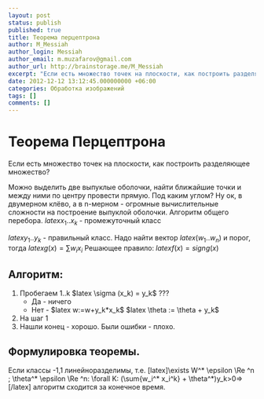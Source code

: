 ```yaml
---
layout: post
status: publish
published: true
title: Теорема перцептрона
author: M_Messiah
author_login: Messiah
author_email: m.muzafarov@gmail.com
author_url: http://brainstorage.me/M_Messiah
excerpt: "Если есть множество точек на плоскости, как построить разделяющее множество?"
date: 2012-12-12 13:12:45.000000000 +06:00
categories: Обработка изображений
tags: []
comments: []
---
```


# Теорема Перцептрона #

Если есть множество точек на плоскости, как построить разделяющее множество?

Можно выделить две выпуклые оболочки, найти ближайшие точки и между ними по центру провести прямую. Под каким углом?
Ну ок, в двумерном клёво, а в n-мерном - огромные вычислительные сложности на построение выпуклой оболочки.
Алгоритм общего перебора.
$latex x_1..x_k$ - промежуточный класс

$latex y_1..y_k$ - правильный класс.
Надо найти вектор $latex (w_1..w_n)$ и порог, тогда $latex g(x)=\sum{w_i x_i}$
Решающее правило: $latex f(x)= sign{g(x)}$
## Алгоритм: ##
<ol>
	<li>Пробегаем 1..k
$latex \sigma (x_k) = y_k$ ???
<ul>
	<li>Да - ничего</li>
	<li>Нет - $latex w:=w+y_k*x_k$
$latex \theta := \theta + y_k$</li>
</ul>
</li>
	<li>На шаг 1</li>
	<li>Нашли конец - хорошо. Были ошибки - плохо.</li>
</ol>

## Формулировка теоремы. ##
Если классы -1,1 линейноразделимы, т.е. [latex]\exists W^* \epsilon \Re ^n ; \theta^* \epsilon \Re ^n: \forall K: (\sum{w_i^* x_i^k} + \theta^*)y_k>0=>[/latex] алгоритм сходится за конечное время.

